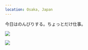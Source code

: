 ```yaml
---
location: Osaka, Japan
---
```


今日はのんびりする。ちょっとだけ仕事。

![](https://photos.apkas.net/medium/202509/20250916-DSC00064.webp)

![](https://photos.apkas.net/medium/202509/20250916-DSC00065.webp)
